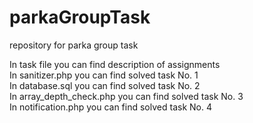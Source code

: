 # parkaGroupTask
repository for parka group task <br />

In task file you can find description of assignments <br />
In sanitizer.php you can find solved task No. 1 <br />
In database.sql you can find solved task No. 2 <br />
In array_depth_check.php you can find solved task No. 3 <br />
In notification.php you can find solved task No. 4
